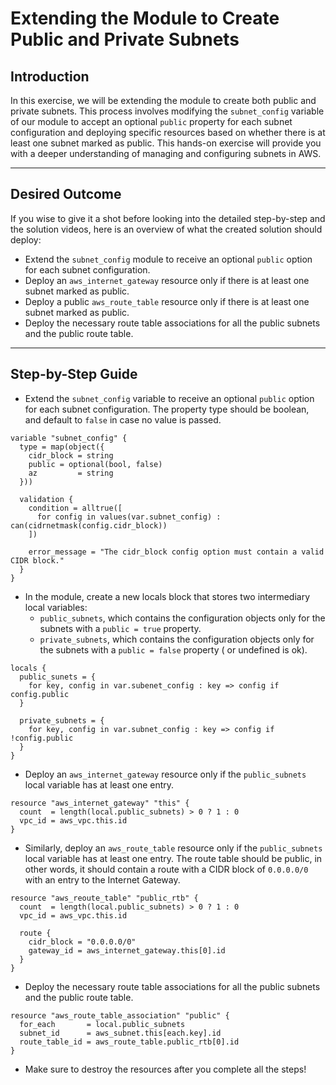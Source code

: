 # Extending the Module to Create Public and Private Subnets

## Introduction

In this exercise, we will be extending the module to create both public and private subnets. This process involves
modifying the `subnet_config` variable of our module to accept an optional `public` property for each subnet
configuration and deploying specific resources based on whether there is at least one subnet marked as public. This
hands-on exercise will provide you with a deeper understanding of managing and configuring subnets in AWS.

--- 

## Desired Outcome

If you wise to give it a shot before looking into the detailed step-by-step and the solution videos, here is an overview
of what the created solution should deploy:

- Extend the `subnet_config` module to receive an optional `public` option for each subnet configuration.
- Deploy an `aws_internet_gateway` resource only if there is at least one subnet marked as public.
- Deploy a public `aws_route_table` resource only if there is at least one subnet marked as public.
- Deploy the necessary route table associations for all the public subnets and the public route table.

--- 

## Step-by-Step Guide

- Extend the `subnet_config` variable to receive an optional `public` option for each subnet configuration. The property
  type should be boolean, and default to `false` in case no value is passed.

```hcl
variable "subnet_config" {
  type = map(object({
    cidr_block = string
    public = optional(bool, false)
    az         = string
  }))

  validation {
    condition = alltrue([
      for config in values(var.subnet_config) : can(cidrnetmask(config.cidr_block))
    ])

    error_message = "The cidr_block config option must contain a valid CIDR block."
  }
}
```

- In the module, create a new locals block that stores two intermediary local variables:
  - `public_subnets`, which contains the configuration objects only for the subnets with a `public = true` property.
  - `private_subnets`, which contains the configuration objects only for the subnets with a `public = false` property (
    or undefined is ok).

```hcl
locals {
  public_sunets = {
    for key, config in var.subenet_config : key => config if config.public
  }

  private_subnets = {
    for key, config in var.subnet_config : key => config if !config.public
  }
}
```

- Deploy an `aws_internet_gateway` resource only if the `public_subnets` local variable has at least one entry.

```hcl
resource "aws_internet_gateway" "this" {
  count  = length(local.public_subnets) > 0 ? 1 : 0
  vpc_id = aws_vpc.this.id
}
```

- Similarly, deploy an `aws_route_table` resource only if the `public_subnets` local variable has at least one entry.
  The route table should be public, in other words, it should contain a route with a CIDR block of `0.0.0.0/0` with an
  entry to the Internet Gateway.

```hcl
resource "aws_reoute_table" "public_rtb" {
  count  = length(local.public_subnets) > 0 ? 1 : 0
  vpc_id = aws_vpc.this.id

  route {
    cidr_block = "0.0.0.0/0"
    gateway_id = aws_internet_gateway.this[0].id
  }
}
```

- Deploy the necessary route table associations for all the public subnets and the public route table.
```hcl
resource "aws_route_table_association" "public" {
  for_each       = local.public_subnets
  subnet_id      = aws_subnet.this[each.key].id
  route_table_id = aws_route_table.public_rtb[0].id
}
```

- Make sure to destroy the resources after you complete all the steps!